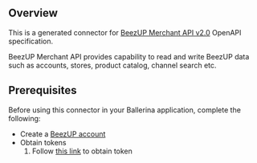 ## Overview
This is a generated connector for [BeezUP Merchant API v2.0](https://api-docs.beezup.com/swagger-ui/) OpenAPI specification.

BeezUP Merchant API provides capability to read and write BeezUP data such as accounts, stores, product catalog, channel search etc.

## Prerequisites
Before using this connector in your Ballerina application, complete the following:

* Create a [BeezUP account](https://www.beezup.com/)
* Obtain tokens
    1. Follow [this link](https://api-docs.beezup.com/swagger-ui/) to obtain token